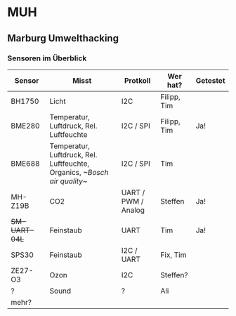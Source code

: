 # MUH
## Marburg Umwelthacking

### Sensoren im Überblick
|Sensor|Misst|Protkoll|Wer hat?|Getestet|
|---|---|---|---|---|
|BH1750|Licht|I2C|Filipp, Tim||
|BME280|Temperatur, Luftdruck, Rel. Luftfeuchte|I2C / SPI|Filipp, Tim|Ja!|
|BME688|Temperatur, Luftdruck, Rel. Luftfeuchte, Organics, *\~Bosch air quality\~*|I2C / SPI|Tim||
|MH-Z19B|CO2|UART / PWM / Analog|Steffen|Ja!|
|~~SM-UART-04L~~|Feinstaub|UART|Tim|Ja!|
|SPS30|Feinstaub|I2C / UART|Fix, Tim||
|ZE27-O3|Ozon|I2C|Steffen?||
|?|Sound|?|Ali||
|mehr?|||||

